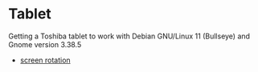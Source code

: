 # Tablet
Getting a Toshiba tablet to work with Debian GNU/Linux 11 (Bullseye) and Gnome version 3.38.5
* [screen rotation](/gnome_screen_rotation/)

